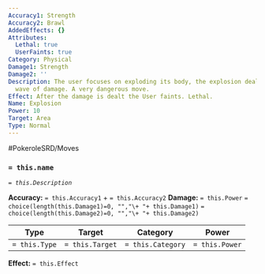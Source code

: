 ```yaml
---
Accuracy1: Strength
Accuracy2: Brawl
AddedEffects: {}
Attributes:
  Lethal: true
  UserFaints: true
Category: Physical
Damage1: Strength
Damage2: ''
Description: The user focuses on exploding its body, the explosion deals a massive
  wave of damage. A very dangerous move.
Effect: After the damage is dealt the User faints. Lethal.
Name: Explosion
Power: 10
Target: Area
Type: Normal
---
```


#PokeroleSRD/Moves

### `= this.name`
*`= this.Description`*

**Accuracy:** `= this.Accuracy1` + `= this.Accuracy2`
**Damage:** `= this.Power` `= choice(length(this.Damage1)=0, "","\+ "+ this.Damage1)` `= choice(length(this.Damage2)=0, "","\+ "+ this.Damage2)`

| Type          | Target          | Category          | Power          |
| ------------- | --------------- | ----------------  | -------------- |
| `= this.Type` | `= this.Target` | `= this.Category` | `= this.Power` | 

**Effect:** `= this.Effect`